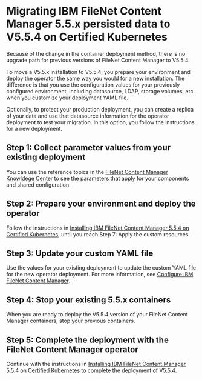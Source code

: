 # Migrating IBM FileNet Content Manager 5.5.x persisted data to V5.5.4 on Certified Kubernetes

Because of the change in the container deployment method, there is no upgrade path for previous versions of FileNet Content Manager to V5.5.4.

To move a V5.5.x installation to V5.5.4, you prepare your environment and deploy the operator the same way you would for a new installation. The difference is that you use the configuration values for your previously configured environment, including datasource, LDAP, storage volumes, etc. when you customize your deployment YAML file.

Optionally, to protect your production deployment, you can create a replica of your data and use that datasource information for the operator deployment to test your migration. In this option, you follow the instructions for a new deployment.


## Step 1: Collect parameter values from your existing deployment

You can use the reference topics in the [FileNet Content Manager Knowldege Center](https://www.ibm.com/support/knowledgecenter/SSNW2F_5.5.0/com.ibm.p8.containers.doc/containers_configrefop.htm) to see the parameters that apply for your components and shared configuration.

## Step 2: Prepare your environment and deploy the operator

Follow the instructions in [Installing IBM FileNet Content Manager 5.5.4 on Certified Kubernetes](install.md), until you reach Step 7: Apply the custom resources.


## Step 3: Update your custom YAML file

Use the values for your existing deployment to update the custom YAML file for the new operator deployment. For more information, see [Configure IBM FileNet Content Manager](../../FNCM/README_config.md). 

## Step 4: Stop your existing 5.5.x containers

When you are ready to deploy the V5.5.4 version of your FileNet Content Manager containers, stop your previous containers.

## Step 5: Complete the deployment with the FileNet Content Manager operator

Continue with the instructions in [Installing IBM FileNet Content Manager 5.5.4 on Certified Kubernetes](install.md) to complete the deployment of V5.5.4. 
